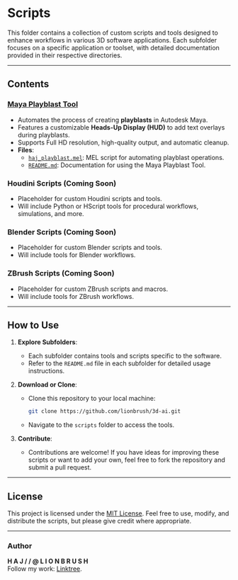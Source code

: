 # Scripts

This folder contains a collection of custom scripts and tools designed to enhance workflows in various 3D software applications. Each subfolder focuses on a specific application or toolset, with detailed documentation provided in their respective directories.

---

## Contents

### **[Maya Playblast Tool](./maya-playblast-tool/)**
   - Automates the process of creating **playblasts** in Autodesk Maya.
   - Features a customizable **Heads-Up Display (HUD)** to add text overlays during playblasts.
   - Supports Full HD resolution, high-quality output, and automatic cleanup.
   - **Files**:
     - [`haj_playblast.mel`](./maya-playblast-tool/haj_playblast.mel): MEL script for automating playblast operations.
     - [`README.md`](./maya-playblast-tool/README.md): Documentation for using the Maya Playblast Tool.

### **Houdini Scripts** (Coming Soon)
   - Placeholder for custom Houdini scripts and tools.
   - Will include Python or HScript tools for procedural workflows, simulations, and more.

### **Blender Scripts** (Coming Soon)
   - Placeholder for custom Blender scripts and tools.
   - Will include tools for Blender workflows.

### **ZBrush Scripts** (Coming Soon)
   - Placeholder for custom ZBrush scripts and macros.
   - Will include tools for ZBrush workflows.

---

## How to Use

1. **Explore Subfolders**:
   - Each subfolder contains tools and scripts specific to the software.
   - Refer to the `README.md` file in each subfolder for detailed usage instructions.

2. **Download or Clone**:
   - Clone this repository to your local machine:
     ```bash
     git clone https://github.com/lionbrush/3d-ai.git
     ```
   - Navigate to the `scripts` folder to access the tools.

3. **Contribute**:
   - Contributions are welcome! If you have ideas for improving these scripts or want to add your own, feel free to fork the repository and submit a pull request.

---

## License

This project is licensed under the [MIT License](../LICENSE). Feel free to use, modify, and distribute the scripts, but please give credit where appropriate.

---

### Author

**H A J / / @ L I O N B R U S H**  
Follow my work: [Linktree](https://linktr.ee/lionbrush).

